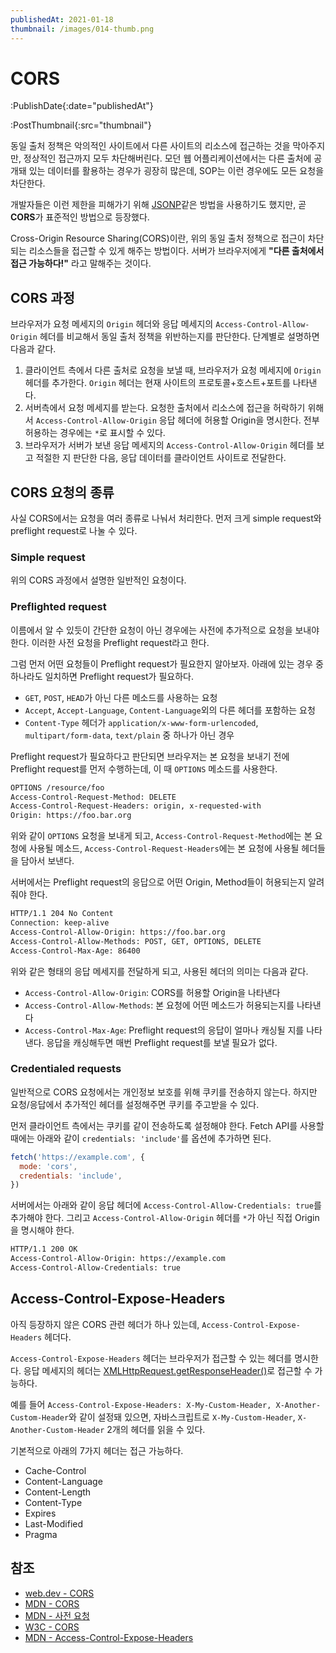 ```yaml
---
publishedAt: 2021-01-18
thumbnail: /images/014-thumb.png
---
```


# CORS

:PublishDate{:date="publishedAt"}

:PostThumbnail{:src="thumbnail"}

동일 출처 정책은 악의적인 사이트에서 다른 사이트의 리소스에 접근하는 것을 막아주지만, 정상적인 접근까지 모두 차단해버린다. 모던 웹 어플리케이션에서는 다른 출처에 공개돼 있는 데이터를 활용하는 경우가 굉장히 많은데, SOP는 이런 경우에도 모든 요청을 차단한다.

개발자들은 이런 제한을 피해가기 위해 [JSONP](https://stackoverflow.com/questions/2067472/what-is-jsonp-and-why-was-it-created)같은 방법을 사용하기도 했지만, 곧 **CORS**가 표준적인 방법으로 등장했다.

Cross-Origin Resource Sharing(CORS)이란, 위의 동일 출처 정책으로 접근이 차단되는 리소스들을 접근할 수 있게 해주는 방법이다. 서버가 브라우저에게 **"다른 출처에서 접근 가능하다!"** 라고 말해주는 것이다.

## CORS 과정

브라우저가 요청 메세지의 `Origin` 헤더와 응답 메세지의 `Access-Control-Allow-Origin` 헤더를 비교해서 동일 출처 정책을 위반하는지를 판단한다. 단계별로 설명하면 다음과 같다.

1. 클라이언트 측에서 다른 출처로 요청을 보낼 때, 브라우저가 요청 메세지에 `Origin` 헤더를 추가한다. `Origin` 헤더는 현재 사이트의 프로토콜+호스트+포트를 나타낸다.
2. 서버측에서 요청 메세지를 받는다. 요청한 출처에서 리소스에 접근을 허락하기 위해서 `Access-Control-Allow-Origin` 응답 헤더에 허용할 Origin을 명시한다. 전부 허용하는 경우에는 `*`로 표시할 수 있다.
3. 브라우저가 서버가 보낸 응답 메세지의 `Access-Control-Allow-Origin` 헤더를 보고 적절한 지 판단한 다음, 응답 데이터를 클라이언트 사이트로 전달한다.

## CORS 요청의 종류

사실 CORS에서는 요청을 여러 종류로 나눠서 처리한다. 먼저 크게 simple request와 preflight request로 나눌 수 있다.

### Simple request

위의 CORS 과정에서 설명한 일반적인 요청이다.

### Preflighted request

이름에서 알 수 있듯이 간단한 요청이 아닌 경우에는 사전에 추가적으로 요청을 보내야 한다. 이러한 사전 요청을 Preflight request라고 한다.

그럼 먼저 어떤 요청들이 Preflight request가 필요한지 알아보자. 아래에 있는 경우 중 하나라도 일치하면 Preflight request가 필요하다.

- `GET`, `POST`, `HEAD`가 아닌 다른 메소드를 사용하는 요청
- `Accept`, `Accept-Language`, `Content-Language`외의 다른 헤더를 포함하는 요청
- `Content-Type` 헤더가 `application/x-www-form-urlencoded`, `multipart/form-data`, `text/plain` 중 하나가 아닌 경우

Preflight request가 필요하다고 판단되면 브라우저는 본 요청을 보내기 전에 Preflight request를 먼저 수행하는데, 이 때 `OPTIONS` 메소드를 사용한다.

```markdown
OPTIONS /resource/foo
Access-Control-Request-Method: DELETE
Access-Control-Request-Headers: origin, x-requested-with
Origin: https://foo.bar.org
```

위와 같이 `OPTIONS` 요청을 보내게 되고, `Access-Control-Request-Method`에는 본 요청에 사용될 메소드, `Access-Control-Request-Headers`에는 본 요청에 사용될 헤더들을 담아서 보낸다.

서버에서는 Preflight request의 응답으로 어떤 Origin, Method들이 허용되는지 알려줘야 한다.

```markdown
HTTP/1.1 204 No Content
Connection: keep-alive
Access-Control-Allow-Origin: https://foo.bar.org
Access-Control-Allow-Methods: POST, GET, OPTIONS, DELETE
Access-Control-Max-Age: 86400
```

위와 같은 형태의 응답 메세지를 전달하게 되고, 사용된 헤더의 의미는 다음과 같다.

- `Access-Control-Allow-Origin`: CORS를 허용할 Origin을 나타낸다
- `Access-Control-Allow-Methods`: 본 요청에 어떤 메소드가 허용되는지를 나타낸다
- `Access-Control-Max-Age`: Preflight request의 응답이 얼마나 캐싱될 지를 나타낸다. 응답을 캐싱해두면 매번 Preflight request를 보낼 필요가 없다.

### Credentialed requests

일반적으로 CORS 요청에서는 개인정보 보호를 위해 쿠키를 전송하지 않는다. 하지만 요청/응답에서 추가적인 헤더를 설정해주면 쿠키를 주고받을 수 있다.

먼저 클라이언트 측에서는 쿠키를 같이 전송하도록 설정해야 한다. Fetch API를 사용할 때에는 아래와 같이 `credentials: 'include'`를 옵션에 추가하면 된다.

```javascript
fetch('https://example.com', {
  mode: 'cors',
  credentials: 'include',
})
```

서버에서는 아래와 같이 응답 헤더에 `Access-Control-Allow-Credentials: true`를 추가해야 한다. 그리고 `Access-Control-Allow-Origin` 헤더를 `*`가 아닌 직접 Origin을 명시해야 한다.

```markdown
HTTP/1.1 200 OK
Access-Control-Allow-Origin: https://example.com
Access-Control-Allow-Credentials: true
```

## Access-Control-Expose-Headers

아직 등장하지 않은 CORS 관련 헤더가 하나 있는데, `Access-Control-Expose-Headers` 헤더다.

`Access-Control-Expose-Headers` 헤더는 브라우저가 접근할 수 있는 헤더를 명시한다. 응답 메세지의 헤더는 [XMLHttpRequest.getResponseHeader()](https://developer.mozilla.org/en-US/docs/Web/API/XMLHttpRequest/getResponseHeader)로 접근할 수 가능하다.

예를 들어 `Access-Control-Expose-Headers: X-My-Custom-Header, X-Another-Custom-Header`와 같이 설정돼 있으면, 자바스크립트로 `X-My-Custom-Header`, `X-Another-Custom-Header` 2개의 헤더를 읽을 수 있다.

기본적으로 아래의 7가지 헤더는 접근 가능하다.

- Cache-Control
- Content-Language
- Content-Length
- Content-Type
- Expires
- Last-Modified
- Pragma

## 참조

- [web.dev - CORS](https://web.dev/cross-origin-resource-sharing/)
- [MDN - CORS](https://developer.mozilla.org/en-US/docs/Web/HTTP/CORS)
- [MDN - 사전 요청](https://developer.mozilla.org/ko/docs/Glossary/Preflight_request)
- [W3C - CORS](https://www.w3.org/TR/2020/SPSD-cors-20200602/)
- [MDN - Access-Control-Expose-Headers](https://developer.mozilla.org/en-US/docs/Web/HTTP/Headers/Access-Control-Expose-Headers)
